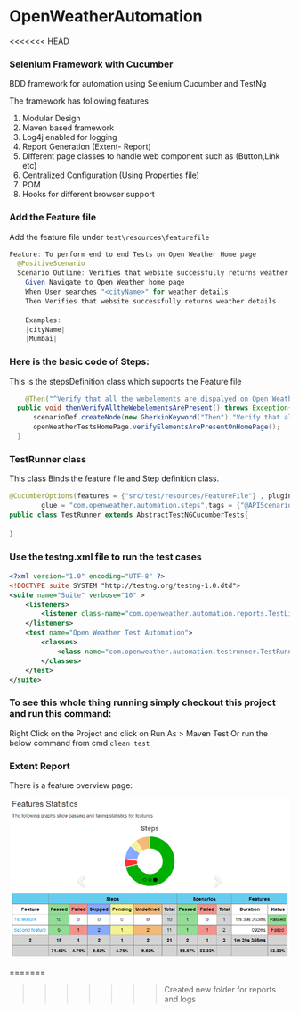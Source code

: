 # OpenWeatherAutomation
<<<<<<< HEAD
### Selenium Framework with Cucumber

BDD framework for automation using Selenium Cucumber and TestNg

The framework has following features 

1. Modular Design
2. Maven based framework
3. Log4j enabled for logging
4. Report Generation (Extent- Report) 
5. Different page classes to handle web component such as (Button,Link etc)
6. Centralized Configuration (Using Properties file)
7. POM
8. Hooks for different browser support


### Add the Feature file 

Add the feature file under `test\resources\featurefile`

```java
Feature: To perform end to end Tests on Open Weather Home page
  @PositiveScenario
  Scenario Outline: Verifies that website successfully returns weather details for the valid city name.
  	Given Navigate to Open Weather home page
  	When User searches "<cityName>" for weather details
  	Then Verifies that website successfully returns weather details
  	
  	Examples:
  	|cityName|
  	|Mumbai|
```
### Here is the basic code of Steps:

This is the stepsDefinition class which supports the Feature file

```java
	@Then("^Verify that all the webelements are dispalyed on Open Weather Home page$")
  public void thenVerifyAlltheWebelementsArePresent() throws Exception{
	  scenarioDef.createNode(new GherkinKeyword("Then"),"Verify that all the webelements are dispalyed on Open Weather Home page");
	  openWeatherTestsHomePage.verifyElementsArePresentOnHomePage();
  }
```

### TestRunner class
This class Binds the feature file and Step definition class.

```java
@CucumberOptions(features = {"src/test/resources/FeatureFile"} , plugin  = {"json:target/cucumber.json","html:target/site/cucumber-pretty"},
        glue = "com.openweather.automation.steps",tags = {"@APIScenario"})
public class TestRunner extends AbstractTestNGCucumberTests{

}
``` 

### Use the testng.xml file to run the test cases

```xml
<?xml version="1.0" encoding="UTF-8" ?>
<!DOCTYPE suite SYSTEM "http://testng.org/testng-1.0.dtd">
<suite name="Suite" verbose="10" >
    <listeners>
        <listener class-name="com.openweather.automation.reports.TestListner" />
    </listeners>
    <test name="Open Weather Test Automation">
        <classes>
            <class name="com.openweather.automation.testrunner.TestRunner" />
        </classes>
    </test>
</suite>
```

### To see this whole thing running simply checkout this project and run this command:

Right Click on the Project and click on Run As > Maven Test
Or run the below command from cmd
`clean test`

### Extent Report

There is a feature overview page:



![feature overview page](https://github.com/damianszczepanik/cucumber-reporting/raw/master/.README/feature-overview.png)

=======
>>>>>>> Created new folder for reports and logs


